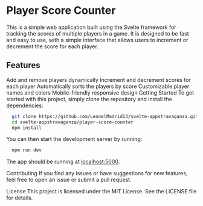# Player Score Counter
This is a simple web application built using the Svelte framework for tracking the scores of multiple players in a game. It is designed to be fast and easy to use, with a simple interface that allows users to increment or decrement the score for each player.

## Features
Add and remove players dynamically
Increment and decrement scores for each player
Automatically sorts the players by score
Customizable player names and colors
Mobile-friendly responsive design
Getting Started
To get started with this project, simply clone the repository and install the dependencies:

```bash
  git clone https://github.com/LeonelMadrid13/svelte-appstravaganza.git
  cd svelte-appstravaganza/player-score-counter
  npm install
```

You can then start the development server by running:

```bash
  npm run dev
```

The app should be running at [localhost:5000](http://localhost:5000).

Contributing
If you find any issues or have suggestions for new features, feel free to open an issue or submit a pull request.

License
This project is licensed under the MIT License. See the LICENSE file for details.
